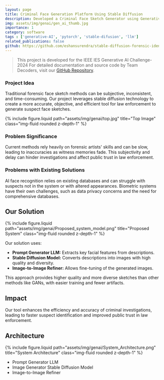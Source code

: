 ```yaml
---
layout: page
title: Criminal Face Generation Platform Using Stable Diffusion
description: Developed a Criminal Face Sketch Generator using Generative AI to generate accurate facial sketches and variations for streamlining investigations and forensics. Leveraged tools such as LLMs, PyTorch, Stable Diffusion models, Hugging Face Transformers, and ONNX.
img: assets/img/genai/gen_ai_thumb.jpg
importance: 1
category: software
tags : ['generative-AI', 'pytorch', 'stable-difusion', 'llm']
related_publications: false
github: https://github.com/eshansurendra/stable-diffusion-forensic-identification-working
---
```


> This project is developed for the IEEE IES Generative AI Challenge- 2024
> For detailed documentation and source code by Team Decoders, visit our [GitHub Repository](https://github.com/eshansurendra/stable-diffusion-forensic-identification-working).

### Project Idea

Traditional forensic face sketch methods can be subjective, inconsistent, and time-consuming. Our project leverages stable diffusion technology to create a more accurate, objective, and efficient tool for law enforcement to generate suspect face sketches.

<div class="row justify-content-sm-center">
    <div class="col-sm-6 mt-3 mt-md-0">
        {% include figure.liquid path="assets/img/genai/top.jpg" title="Top Image" class="img-fluid rounded z-depth-1" %}
    </div>
</div>


### Problem Significance

Current methods rely heavily on forensic artists' skills and can be slow, leading to inaccuracies as witness memories fade. This subjectivity and delay can hinder investigations and affect public trust in law enforcement.

### Problems with Existing Solutions

AI face recognition relies on existing databases and can struggle with suspects not in the system or with altered appearances. Biometric systems have their own challenges, such as data privacy concerns and the need for comprehensive databases.

## Our Solution

<div class="row">
    <div class="col-sm-6 mt-3 mt-md-0">
        {% include figure.liquid path="assets/img/genai/Proposed_system_model.png" title="Proposed System" class="img-fluid rounded z-depth-1" %}
    </div>
</div>

Our solution uses:

- **Prompt Generator LLM:** Extracts key facial features from descriptions.
- **Stable Diffusion Model:** Converts descriptions into images with high quality and diversity.
- **Image-to-Image Refiner:** Allows fine-tuning of the generated images.

This approach provides higher quality and more diverse sketches than other methods like GANs, with easier training and fewer artifacts.

## Impact

Our tool enhances the efficiency and accuracy of criminal investigations, leading to faster suspect identification and improved public trust in law enforcement.

## Architecture

<div class="row">
    <div class="col-sm-6 mt-3 mt-md-0">
        {% include figure.liquid path="assets/img/genai/System_Architecture.png" title="System Architecture" class="img-fluid rounded z-depth-1" %}
    </div>
</div>

- Prompt Generator LLM
- Image Generator Stable Diffusion Model
- Image-to-Image Refiner

